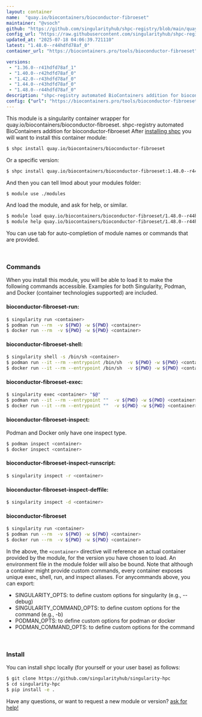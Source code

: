 ```yaml
---
layout: container
name:  "quay.io/biocontainers/bioconductor-fibroeset"
maintainer: "@vsoch"
github: "https://github.com/singularityhub/shpc-registry/blob/main/quay.io/biocontainers/bioconductor-fibroeset/container.yaml"
config_url: "https://raw.githubusercontent.com/singularityhub/shpc-registry/main/quay.io/biocontainers/bioconductor-fibroeset/container.yaml"
updated_at: "2025-07-18 04:06:39.721110"
latest: "1.48.0--r44hdfd78af_0"
container_url: "https://biocontainers.pro/tools/bioconductor-fibroeset"

versions:
 - "1.36.0--r41hdfd78af_1"
 - "1.40.0--r42hdfd78af_0"
 - "1.42.0--r43hdfd78af_0"
 - "1.44.0--r43hdfd78af_0"
 - "1.48.0--r44hdfd78af_0"
description: "shpc-registry automated BioContainers addition for bioconductor-fibroeset"
config: {"url": "https://biocontainers.pro/tools/bioconductor-fibroeset", "maintainer": "@vsoch", "description": "shpc-registry automated BioContainers addition for bioconductor-fibroeset", "latest": {"1.48.0--r44hdfd78af_0": "sha256:a3bcd458ae481e2d0ef02585692f61d7bb0636d0ddf580e0cc94be0206596a18"}, "tags": {"1.36.0--r41hdfd78af_1": "sha256:2a75e9f1e42172413f149770abd9f34f33a8306529e897002df8c6acc7547ff7", "1.40.0--r42hdfd78af_0": "sha256:55ee4979c3154c51d43bd1624b4a4c8745bf4212bf7f1a94ba0aba80729ef1b2", "1.42.0--r43hdfd78af_0": "sha256:89ffb5e55f3b366bd1b40cc871a7c128993ac0317178d46c557a97a6da383cfa", "1.44.0--r43hdfd78af_0": "sha256:1de3de33abd5e728a6a774ecc80c8c607451293116a4a4a240f2395aa349dd9f", "1.48.0--r44hdfd78af_0": "sha256:a3bcd458ae481e2d0ef02585692f61d7bb0636d0ddf580e0cc94be0206596a18"}, "docker": "quay.io/biocontainers/bioconductor-fibroeset"}
---
```


This module is a singularity container wrapper for quay.io/biocontainers/bioconductor-fibroeset.
shpc-registry automated BioContainers addition for bioconductor-fibroeset
After [installing shpc](#install) you will want to install this container module:


```bash
$ shpc install quay.io/biocontainers/bioconductor-fibroeset
```

Or a specific version:

```bash
$ shpc install quay.io/biocontainers/bioconductor-fibroeset:1.48.0--r44hdfd78af_0
```

And then you can tell lmod about your modules folder:

```bash
$ module use ./modules
```

And load the module, and ask for help, or similar.

```bash
$ module load quay.io/biocontainers/bioconductor-fibroeset/1.48.0--r44hdfd78af_0
$ module help quay.io/biocontainers/bioconductor-fibroeset/1.48.0--r44hdfd78af_0
```

You can use tab for auto-completion of module names or commands that are provided.

<br>

### Commands

When you install this module, you will be able to load it to make the following commands accessible.
Examples for both Singularity, Podman, and Docker (container technologies supported) are included.

#### bioconductor-fibroeset-run:

```bash
$ singularity run <container>
$ podman run --rm  -v ${PWD} -w ${PWD} <container>
$ docker run --rm  -v ${PWD} -w ${PWD} <container>
```

#### bioconductor-fibroeset-shell:

```bash
$ singularity shell -s /bin/sh <container>
$ podman run --it --rm --entrypoint /bin/sh  -v ${PWD} -w ${PWD} <container>
$ docker run --it --rm --entrypoint /bin/sh  -v ${PWD} -w ${PWD} <container>
```

#### bioconductor-fibroeset-exec:

```bash
$ singularity exec <container> "$@"
$ podman run --it --rm --entrypoint ""  -v ${PWD} -w ${PWD} <container> "$@"
$ docker run --it --rm --entrypoint ""  -v ${PWD} -w ${PWD} <container> "$@"
```

#### bioconductor-fibroeset-inspect:

Podman and Docker only have one inspect type.

```bash
$ podman inspect <container>
$ docker inspect <container>
```

#### bioconductor-fibroeset-inspect-runscript:

```bash
$ singularity inspect -r <container>
```

#### bioconductor-fibroeset-inspect-deffile:

```bash
$ singularity inspect -d <container>
```



#### bioconductor-fibroeset

```bash
$ singularity run <container>
$ podman run --rm  -v ${PWD} -w ${PWD} <container>
$ docker run --rm  -v ${PWD} -w ${PWD} <container>
```


In the above, the `<container>` directive will reference an actual container provided
by the module, for the version you have chosen to load. An environment file in the
module folder will also be bound. Note that although a container
might provide custom commands, every container exposes unique exec, shell, run, and
inspect aliases. For anycommands above, you can export:

 - SINGULARITY_OPTS: to define custom options for singularity (e.g., --debug)
 - SINGULARITY_COMMAND_OPTS: to define custom options for the command (e.g., -b)
 - PODMAN_OPTS: to define custom options for podman or docker
 - PODMAN_COMMAND_OPTS: to define custom options for the command

<br>

### Install

You can install shpc locally (for yourself or your user base) as follows:

```bash
$ git clone https://github.com/singularityhub/singularity-hpc
$ cd singularity-hpc
$ pip install -e .
```

Have any questions, or want to request a new module or version? [ask for help!](https://github.com/singularityhub/singularity-hpc/issues)